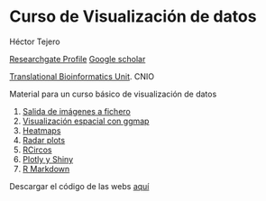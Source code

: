 # Curso de Visualización de datos

Héctor Tejero

[Researchgate Profile](https://www.researchgate.net/profile/Hector_Tejero) 
[Google scholar](https://scholar.google.es/citations?user=LpfQt8wAAAAJ&hl=en)

[Translational Bioinformatics Unit](https://www.cnio.es/ing/grupos/plantillas/presentacion.asp?pag=1464). CNIO 

Material para un curso básico de visualización de datos


1. [Salida de imágenes a fichero](http://rpubs.com/htejero/212362)
2. [Visualización espacial con ggmap](https://dl.dropboxusercontent.com/u/22016271/ggmap.html)
3. [Heatmaps](http://rpubs.com/htejero/212365)
4. [Radar plots](http://rpubs.com/htejero/212368)
5. [RCircos](http://rpubs.com/htejero/212374)
6. [Plotly y Shiny](http://rpubs.com/htejero/212378) 
7. [R Markdown](http://rpubs.com/htejero/212369)



Descargar el código de las webs [aquí](https://dl.dropboxusercontent.com/u/22016271/script_codigo.R)
